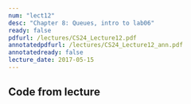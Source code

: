 ```yaml
---
num: "lect12"
desc: "Chapter 8: Queues, intro to lab06"
ready: false
pdfurl: /lectures/CS24_Lecture12.pdf
annotatedpdfurl: /lectures/CS24_Lecture12_ann.pdf
annotatedready: false
lecture_date: 2017-05-15 
---
```


## Code from lecture
